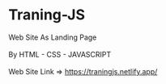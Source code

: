 # Traning-JS

Web Site As Landing Page</br></br>
By HTML - CSS - JAVASCRIPT</br></br>
Web Site Link => https://traningjs.netlify.app/

